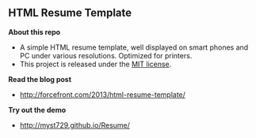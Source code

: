 HTML Resume Template
--------------------

**About this repo**

+ A simple HTML resume template, well displayed on smart phones and PC under various resolutions. Optimized for printers.
+ This project is released under the [MIT license](http://opensource.org/licenses/MIT).


**Read the blog post**

+ http://forcefront.com/2013/html-resume-template/


**Try out the demo**

+ http://myst729.github.io/Resume/
